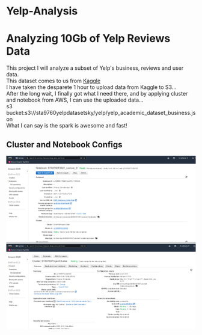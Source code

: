 # Yelp-Analysis
# Analyzing 10Gb of Yelp Reviews Data

This project I will analyze a subset of Yelp's business, reviews and user data. \
This dataset comes to us from [Kaggle](https://www.kaggle.com/yelp-dataset/yelp-dataset) \
I have taken the desparete 1 hour to upload data from Kaggle to S3...\
After the long wait, I finally got what I need there, and by applying cluster and notebook from AWS, I can use the uploaded data...\
s3 bucket:s3://sta9760yelpdatasetsky/yelp/yelp_academic_dataset_business.json\
What I can say is the spark is awesome and fast!

## Cluster and Notebook Configs

![notebook](assets/notebook_configuration.png)
![cluster](assets/cluster_configuration.png)
